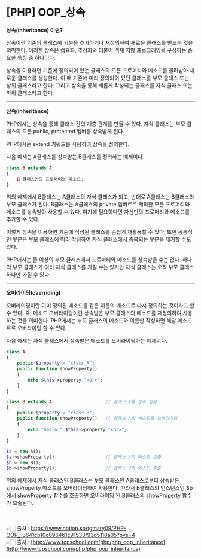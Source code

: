 # [PHP] OOP_상속

**상속(inheritance) 이란?**

상속이란 기존의 클래스에 기능을 추가하거나 재정의하여 새로운 클래스를 만드는 것을 의미한다.
이러한 상속은 캡슐화, 추상화와 더불어 객체 지향 프로그래밍을 구성하는 중요한 특징 중 하나이다.

상속을 이용하면 기존에 정의되어 있는 클래스의 모든 프로퍼티와 메소드를 물려받아 새로운 
클래스를 생성한다.
이 때 기존에 미리 정의되어 있던 클래스를 부모 클래스 또는 상위 클래스라고 한다. 
그리고 상속을 통해 새롭게 작성되는 클래스를 자식 클래스 또는 하위 클래스라고 한다.

---

**상속(inheritance)**

PHP에서는 상속을 통해 클래스 간의 계층 관계를 만들 수 있다.
자식 클래스는 부모 클래스의 모든 public, protected 멤버를 상속받게 된다.

PHP에서는 extend 키워드를 사용하여 상속을 정의한다.

다음 예제는 A클래스를 상속받는 B클래스를 정의하는 예제이다.

```php
class B extends A
{
    B 클래스만의 프로퍼티와 메소드;
}
```

위의 예제에서 B클래스는 A클래스의 자식 클래스가 되고, 반대로 A클래스는 B클래스의 부모 클래스가 된다.
B클래스는 A클래스의 private 멤버르르 제외한 모든 프로퍼티와 메소드를 상속받아 사용할 수 있다.
여기에 필요하다면 자신만의 프로퍼티와 메소드를 추가할 수 있다.

이렇게 상속을 이용하면 기존에 작성된 클래스를 손쉽게 재활용할 수 있다.
또한 공통적인 부분은 부모 클래스에 미리 작성하여 자식 클래스에서 중복되는 부분을 제거할 수도 있다.

PHP에서는 둘 이상의 부모 클래스에서 프로퍼티와 메소드를 상속받을 수는 없다. 
하나의 부모 클래스가 여러 자식 클래스를 가질 수는 있지만 자식 클래스는 오직 부모 클래스 하나만 가질 수 있다.

---

**오버라이딩(overriding)**

오버라이딩이란 이미 정의된 메소드를 같은 이름의 메소드로 다시 정의하는 것이라고 할 수 있다.
즉, 메소드 오버라이딩이란 상속받은 부모 클래스의 메소드를 재정의하여 사용하는 것을 의미한다.
PHP에서는 부모 클래스의 메소드와 이름만 작성하면 해당 메소드르르 오버라이딩 할 수 있다.

다음 예제는 자식 클래스에서 상속받은 메소드를 오버라이딩하는 예제이다.

```php
class A
{
    public $property = "class A";
    public function showProperty()
    {
        echo $this->property."<br>";
    }
}

class B extends A                    // 클래스 A를 상속 받음.
{
    public $property = "class B";
    public function showProperty()   // 클래스 A의 메소드를 오버라이딩
    {
        echo "hello ".$this->property."<br>";
    }
}

$a = new A();
$a->showProperty();                  // 클래스 A의 메소드 호출
$b = new B();
$b->showProperty();                  // 클래스 B의 메소드 호출
```

위의 예제에서 자식 클래스인 B클래스는 부모 클래스인 A클래스로부터 상속받은 showProperty 
메소드를 오버라이딩하여 사용한다.
따라서 B클래스의 인스턴스인 $b에서 showProperty 함수를 호출하면 오버라이딩 된 B클래스의 showProperty 함수가 호출된다.

<br><br>
👉🏻 출처 : https://www.notion.so/tgmary09/PHP-OOP_-3641cb10c096461c91533f93d5110a05?pvs=4
<br>
👉🏻 출처 : [http://www.tcpschool.com/php/php_oop_inheritance](http://www.tcpschool.com/php/php_oop_inheritance)
